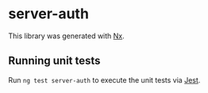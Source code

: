 # server-auth

This library was generated with [Nx](https://nx.dev).

## Running unit tests

Run `ng test server-auth` to execute the unit tests via [Jest](https://jestjs.io).
